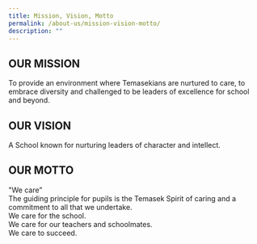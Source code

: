 ```yaml
---
title: Mission, Vision, Motto
permalink: /about-us/mission-vision-motto/
description: ""
---
```

## OUR MISSION


To provide an environment where Temasekians are nurtured to care, to embrace diversity and challenged to be leaders of excellence for school and beyond.

## OUR VISION


A School known for nurturing leaders of character and intellect.

## OUR MOTTO


"We care”  
The guiding principle for pupils is the Temasek Spirit of caring and a commitment to all that we undertake.  
We care for the school.  
We care for our teachers and schoolmates.  
We care to succeed.